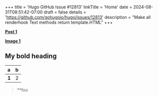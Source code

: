 +++
title = 'Hugo GitHub Issue #12813'
linkTitle = 'Home'
date = 2024-08-31T08:51:42-07:00
draft = false
details = 'https://github.com/gohugoio/hugo/issues/12813'
description = "Make all renderhook Text methods return template.HTML"
+++

[**Post 1**](/page)

[**Image 1**](/image)

## My **bold** heading

a|b
:--|:--
**1**|2

> **foo
